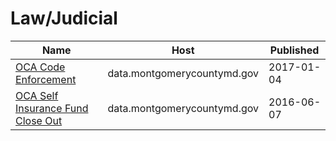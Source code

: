 # Law/Judicial

Name | Host | Published
---- | ---- | ---------
[OCA Code Enforcement](../datasets/qdey-wt67.md) | data.montgomerycountymd.gov | 2017-01-04
[OCA Self Insurance Fund Close Out](../datasets/s3s7-rrek.md) | data.montgomerycountymd.gov | 2016-06-07

